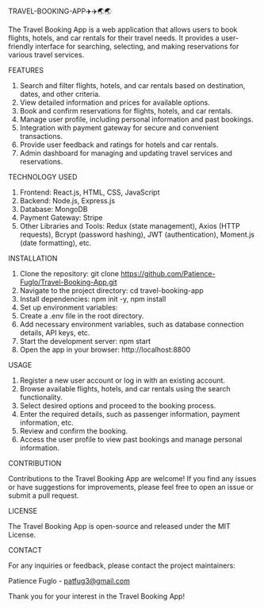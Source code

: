 TRAVEL-BOOKING-APP✈️✈️🌏🌏

The Travel Booking App is a web application that allows users to book flights, hotels, and car rentals for their travel needs. It provides a user-friendly interface for searching, selecting, and making reservations for various travel services.

FEATURES

1. Search and filter flights, hotels, and car rentals based on destination, dates, and other criteria.
2. View detailed information and prices for available options.
3. Book and confirm reservations for flights, hotels, and car rentals.
4. Manage user profile, including personal information and past bookings.
5. Integration with payment gateway for secure and convenient transactions.
6. Provide user feedback and ratings for hotels and car rentals.
7. Admin dashboard for managing and updating travel services and reservations.

TECHNOLOGY USED

1. Frontend: React.js, HTML, CSS, JavaScript
2. Backend: Node.js, Express.js
3. Database: MongoDB
4. Payment Gateway: Stripe
5. Other Libraries and Tools: Redux (state management), Axios (HTTP requests), Bcrypt (password hashing), JWT (authentication), Moment.js (date formatting), etc.

INSTALLATION

1. Clone the repository: git clone https://github.com/Patience-Fuglo/Travel-Booking-App.git
2. Navigate to the project directory: cd travel-booking-app
3. Install dependencies: npm init -y, npm install
4. Set up environment variables:
5. Create a .env file in the root directory.
6. Add necessary environment variables, such as database connection details, API keys, etc.
7. Start the development server: npm start
8. Open the app in your browser: http://localhost:8800

USAGE

1. Register a new user account or log in with an existing account.
2. Browse available flights, hotels, and car rentals using the search functionality.
3. Select desired options and proceed to the booking process.
4. Enter the required details, such as passenger information, payment information, etc.
5. Review and confirm the booking.
6. Access the user profile to view past bookings and manage personal information.

CONTRIBUTION

Contributions to the Travel Booking App are welcome! If you find any issues or have suggestions for improvements, please feel free to open an issue or submit a pull request.

LICENSE

The Travel Booking App is open-source and released under the MIT License.

CONTACT

For any inquiries or feedback, please contact the project maintainers:

Patience Fuglo - patfug3@gmail.com

Thank you for your interest in the Travel Booking App!
